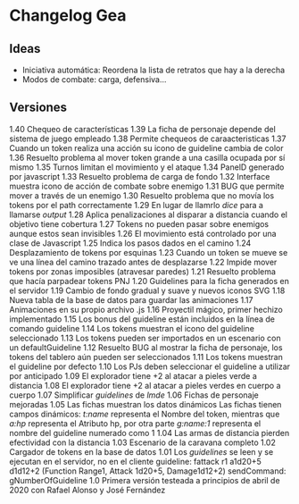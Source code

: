 # Changelog Gea
## Ideas
- Iniciativa automática: Reordena la lista de retratos que hay a la derecha
- Modos de combate: carga, defensiva...

## Versiones

1.40	Chequeo de características
1.39	La ficha de personaje depende del sistema de juego empleado
1.38	Permite chequeos de caraacteristicas
1.37	Cuando un token realiza una acción su icono de guideline cambia de color
1.36	Resuelto problema al mover token grande a una casilla ocupada por sí mismo
1.35	Turnos limitan el movimiento y el ataque
1.34	PanelD generado por javascript
1.33	Resuelto problema de carga de fondo
1.32	Interface muestra icono de acción de combate sobre enemigo
1.31	BUG que permite mover a través de un enemigo
1.30	Resuelto problema que no movía los tokens por el path correctamente
1.29	En lugar de llamrlo *dice* para a llamarse *output*
1.28	Aplica penalizaciones al disparar a distancia cuando el objetivo tiene cobertura
1.27	Tokens no pueden pasar sobre enemigos aunque estos sean invisibles
1.26	El movimiento está controlado por una clase de Javascript
1.25	Indica los pasos dados en el camino
1.24	Desplazamiento de tokens por esquinas
1.23	Cuando un token se mueve se ve una línea del camino trazado antes de desplazarse
1.22	Impide mover tokens por zonas imposibles (atravesar paredes)
1.21	Resuelto problema que hacía parpadear tokens PNJ
1.20	Guidelines para la ficha generados en el servidor
1.19	Cambio de fondo gradual y suave y nuevos iconos SVG
1.18	Nueva tabla de la base de datos para guardar las animaciones
1.17	Animaciones en su propio archivo .js
1.16	Proyectil mágico, primer hechizo implementado
1.15	Los bonus del guideline están incluidos en la línea de comando guideline
1.14	Los tokens muestran el icono del guideline seleccionado
1.13	Los tokens pueden ser importados en un escenario con un defaultGuideline
1.12	Resuelto BUG al mostrar la ficha de personaje, los tokens del tablero aún pueden ser seleccionados
1.11	Los tokens muestran el guideline por defecto
1.10	Los PJs deben seleccionar el guideline a utilizar por anticipado
1.09	El explorador tiene +2 al atacar a pieles verde a distancia
1.08	El explorador tiene +2 al atacar a pieles verdes en cuerpo a cuerpo
1.07	Simplificar _guidelines_ de _lmde_
1.06	Fichas de personaje mejoradas
1.05	Las fichas muestran los datos dinámicos
		Las fichas tienen campos dinámicos: _t:name_ representa el Nombre del token, mientras que
		_a:hp_ representa el Atributo hp, por otra parte _g:name:1_ representa el nombre del
		guideline numerado como 1
1.04	Las armas de distancia pierden efectividad con la distancia
1.03	Escenario de la caravana completo
1.02	Cargador de tokens en la base de datos
1.01	Los *guidelines* se leen y se ejecutan en el servidor, no en el cliente
		guideline: fattack r1 a1d20+5 d1d12+2	(Function Range1, Attack 1d20+5, Damage1d12+2)
		sendCommand: gNumberOfGuideline
1.0 	Primera versión testeada a principios de abril de 2020 con Rafael Alonso y José Fernández
